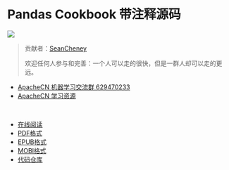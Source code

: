 # Pandas Cookbook 带注释源码

![](cover.png)

> 贡献者：[SeanCheney](https://github.com/iamseancheney)
> 
> 欢迎任何人参与和完善：一个人可以走的很快，但是一群人却可以走的更远。

+   [ApacheCN 机器学习交流群 629470233](http://shang.qq.com/wpa/qunwpa?idkey=30e5f1123a79867570f665aa3a483ca404b1c3f77737bc01ec520ed5f078ddef)
+   [ApacheCN 学习资源](http://www.apachecn.org/)

&zwj;

+ [在线阅读](https://www.gitbook.com/book/wizardforcel/pandas-cookbook-code-notes/details)
+ [PDF格式](https://www.gitbook.com/download/pdf/book/wizardforcel/pandas-cookbook-code-notes)
+ [EPUB格式](https://www.gitbook.com/download/epub/book/wizardforcel/pandas-cookbook-code-notes)
+ [MOBI格式](https://www.gitbook.com/download/mobi/book/wizardforcel/pandas-cookbook-code-notes)
+ [代码仓库](https://github.com/apachecn/pandas-cookbook-code-notes)
